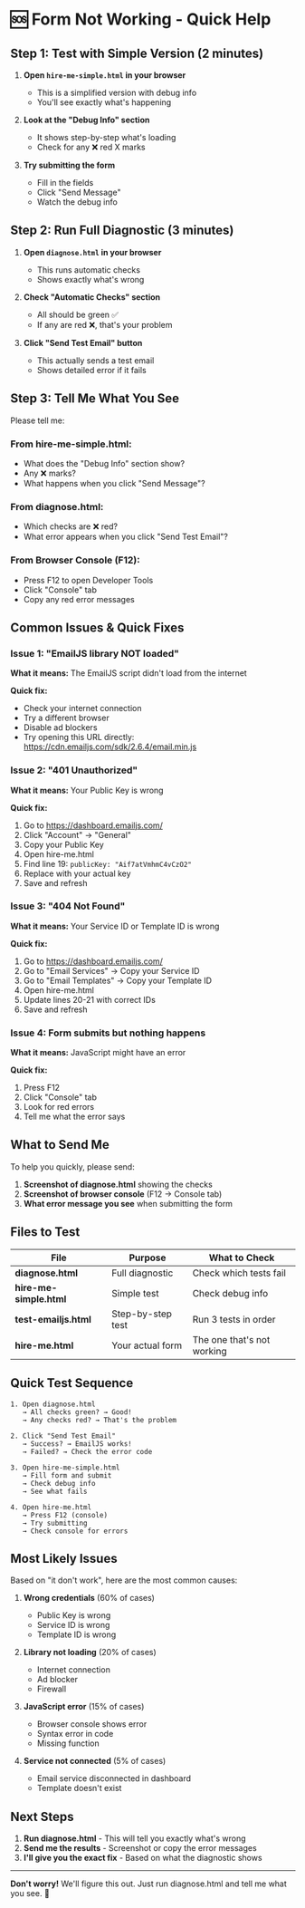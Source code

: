 # 🆘 Form Not Working - Quick Help

## Step 1: Test with Simple Version (2 minutes)

1. **Open `hire-me-simple.html` in your browser**
   - This is a simplified version with debug info
   - You'll see exactly what's happening

2. **Look at the "Debug Info" section**
   - It shows step-by-step what's loading
   - Check for any ❌ red X marks

3. **Try submitting the form**
   - Fill in the fields
   - Click "Send Message"
   - Watch the debug info

## Step 2: Run Full Diagnostic (3 minutes)

1. **Open `diagnose.html` in your browser**
   - This runs automatic checks
   - Shows exactly what's wrong

2. **Check "Automatic Checks" section**
   - All should be green ✅
   - If any are red ❌, that's your problem

3. **Click "Send Test Email" button**
   - This actually sends a test email
   - Shows detailed error if it fails

## Step 3: Tell Me What You See

Please tell me:

### From hire-me-simple.html:
- What does the "Debug Info" section show?
- Any ❌ marks?
- What happens when you click "Send Message"?

### From diagnose.html:
- Which checks are ❌ red?
- What error appears when you click "Send Test Email"?

### From Browser Console (F12):
- Press F12 to open Developer Tools
- Click "Console" tab
- Copy any red error messages

## Common Issues & Quick Fixes

### Issue 1: "EmailJS library NOT loaded"
**What it means:** The EmailJS script didn't load from the internet

**Quick fix:**
- Check your internet connection
- Try a different browser
- Disable ad blockers
- Try opening this URL directly: https://cdn.emailjs.com/sdk/2.6.4/email.min.js

### Issue 2: "401 Unauthorized"
**What it means:** Your Public Key is wrong

**Quick fix:**
1. Go to https://dashboard.emailjs.com/
2. Click "Account" → "General"
3. Copy your Public Key
4. Open hire-me.html
5. Find line 19: `publicKey: "Aif7atVmhmC4vCzO2"`
6. Replace with your actual key
7. Save and refresh

### Issue 3: "404 Not Found"
**What it means:** Your Service ID or Template ID is wrong

**Quick fix:**
1. Go to https://dashboard.emailjs.com/
2. Go to "Email Services" → Copy your Service ID
3. Go to "Email Templates" → Copy your Template ID
4. Open hire-me.html
5. Update lines 20-21 with correct IDs
6. Save and refresh

### Issue 4: Form submits but nothing happens
**What it means:** JavaScript might have an error

**Quick fix:**
1. Press F12
2. Click "Console" tab
3. Look for red errors
4. Tell me what the error says

## What to Send Me

To help you quickly, please send:

1. **Screenshot of diagnose.html** showing the checks
2. **Screenshot of browser console** (F12 → Console tab)
3. **What error message you see** when submitting the form

## Files to Test

| File | Purpose | What to Check |
|------|---------|---------------|
| **diagnose.html** | Full diagnostic | Check which tests fail |
| **hire-me-simple.html** | Simple test | Check debug info |
| **test-emailjs.html** | Step-by-step test | Run 3 tests in order |
| **hire-me.html** | Your actual form | The one that's not working |

## Quick Test Sequence

```
1. Open diagnose.html
   → All checks green? → Good!
   → Any checks red? → That's the problem

2. Click "Send Test Email"
   → Success? → EmailJS works!
   → Failed? → Check the error code

3. Open hire-me-simple.html
   → Fill form and submit
   → Check debug info
   → See what fails

4. Open hire-me.html
   → Press F12 (console)
   → Try submitting
   → Check console for errors
```

## Most Likely Issues

Based on "it don't work", here are the most common causes:

1. **Wrong credentials** (60% of cases)
   - Public Key is wrong
   - Service ID is wrong
   - Template ID is wrong

2. **Library not loading** (20% of cases)
   - Internet connection
   - Ad blocker
   - Firewall

3. **JavaScript error** (15% of cases)
   - Browser console shows error
   - Syntax error in code
   - Missing function

4. **Service not connected** (5% of cases)
   - Email service disconnected in dashboard
   - Template doesn't exist

## Next Steps

1. **Run diagnose.html** - This will tell you exactly what's wrong
2. **Send me the results** - Screenshot or copy the error messages
3. **I'll give you the exact fix** - Based on what the diagnostic shows

---

**Don't worry!** We'll figure this out. Just run diagnose.html and tell me what you see. 🔧
